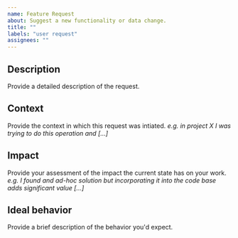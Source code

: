 ```yaml
---
name: Feature Request
about: Suggest a new functionality or data change.
title: ""
labels: "user request"
assignees: ""
---
```


## Description

Provide a detailed description of the request.

## Context

Provide the context in which this request was intiated.
_e.g. in project X I was trying to do this operation and [...]_

## Impact

Provide your assessment of the impact the current state has on your work.
_e.g. I found and ad-hoc solution but incorporating it into the code base adds significant value [...]_

## Ideal behavior 

Provide a brief description of the behavior you'd expect.
